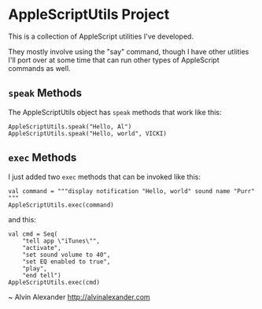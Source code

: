 AppleScriptUtils Project
========================

This is a collection of AppleScript utilities I've developed.

They mostly involve using the "say" command, though I have other
utlities I'll port over at some time that can run other types of
AppleScript commands as well.

`speak` Methods
---------------

The AppleScriptUtils object has `speak` methods that work like this:

    AppleScriptUtils.speak("Hello, Al")
    AppleScriptUtils.speak("Hello, world", VICKI)

    
`exec` Methods
--------------

I just added two `exec` methods that can be invoked like this:

    val command = """display notification "Hello, world" sound name "Purr" """
    AppleScriptUtils.exec(command) 

and this:

    val cmd = Seq(
        "tell app \"iTunes\"", 
        "activate",
        "set sound volume to 40", 
        "set EQ enabled to true",
        "play",
        "end tell")
    AppleScriptUtils.exec(cmd)




~ Alvin Alexander
http://alvinalexander.com

